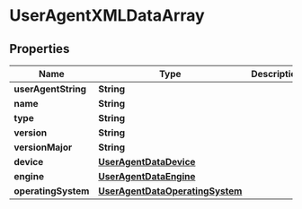 

# UserAgentXMLDataArray


## Properties

| Name | Type | Description | Notes |
|------------ | ------------- | ------------- | -------------|
|**userAgentString** | **String** |  |  [optional] |
|**name** | **String** |  |  [optional] |
|**type** | **String** |  |  [optional] |
|**version** | **String** |  |  [optional] |
|**versionMajor** | **String** |  |  [optional] |
|**device** | [**UserAgentDataDevice**](UserAgentDataDevice.md) |  |  [optional] |
|**engine** | [**UserAgentDataEngine**](UserAgentDataEngine.md) |  |  [optional] |
|**operatingSystem** | [**UserAgentDataOperatingSystem**](UserAgentDataOperatingSystem.md) |  |  [optional] |



